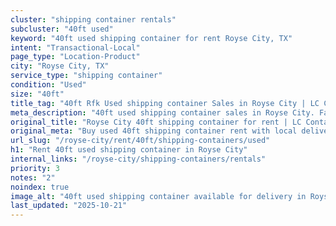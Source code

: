 ```yaml
---
cluster: "shipping container rentals"
subcluster: "40ft used"
keyword: "40ft used shipping container for rent Royse City, TX"
intent: "Transactional-Local"
page_type: "Location-Product"
city: "Royse City, TX"
service_type: "shipping container"
condition: "Used"
size: "40ft"
title_tag: "40ft Rfk Used shipping container Sales in Royse City | LC Container"
meta_description: "40ft used shipping container sales in Royse City. Fast delivery, competitive pricing. Serving shipping containers area. Quote ID: MJO. Call (214) 524-4168 for your free quote today."
original_title: "Royse City 40ft shipping container for rent | LC Container"
original_meta: "Buy used 40ft shipping container rent with local delivery in Royse City, TX. LC Container — local Since 2003. Request a fast quote today."
url_slug: "/royse-city/rent/40ft/shipping-containers/used"
h1: "Rent 40ft used shipping container in Royse City"
internal_links: "/royse-city/shipping-containers/rentals"
priority: 3
notes: "2"
noindex: true
image_alt: "40ft used shipping container available for delivery in Royse City"
last_updated: "2025-10-21"
---
```


<!-- TODO: Add unique city/inventory copy, images, and internal links here. -->
